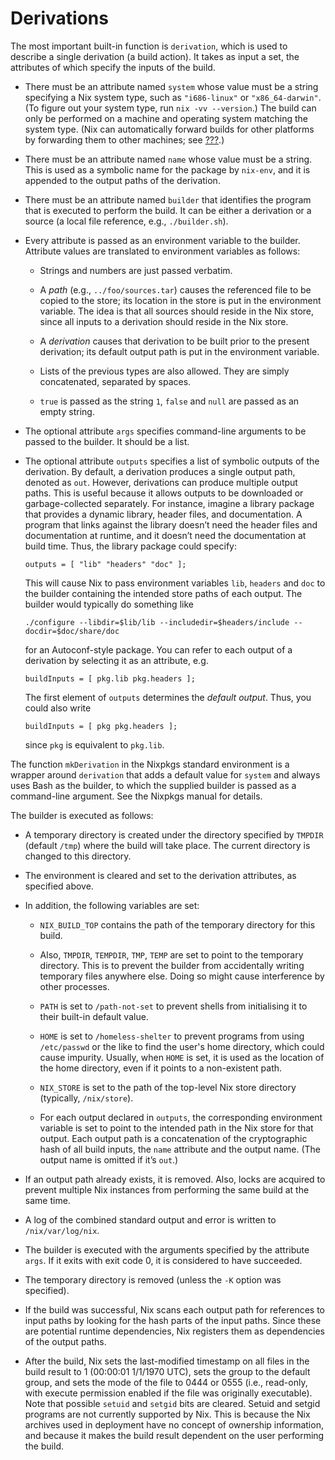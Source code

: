 # Derivations

The most important built-in function is `derivation`, which is used to
describe a single derivation (a build action). It takes as input a set,
the attributes of which specify the inputs of the build.

  - There must be an attribute named `system` whose value must be a
    string specifying a Nix system type, such as `"i686-linux"` or
    `"x86_64-darwin"`. (To figure out your system type, run `nix -vv
    --version`.) The build can only be performed on a machine and
    operating system matching the system type. (Nix can automatically
    forward builds for other platforms by forwarding them to other
    machines; see [???](#chap-distributed-builds).)

  - There must be an attribute named `name` whose value must be a
    string. This is used as a symbolic name for the package by
    `nix-env`, and it is appended to the output paths of the derivation.

  - There must be an attribute named `builder` that identifies the
    program that is executed to perform the build. It can be either a
    derivation or a source (a local file reference, e.g.,
    `./builder.sh`).

  - Every attribute is passed as an environment variable to the builder.
    Attribute values are translated to environment variables as follows:
    
      - Strings and numbers are just passed verbatim.
    
      - A *path* (e.g., `../foo/sources.tar`) causes the referenced file
        to be copied to the store; its location in the store is put in
        the environment variable. The idea is that all sources should
        reside in the Nix store, since all inputs to a derivation should
        reside in the Nix store.
    
      - A *derivation* causes that derivation to be built prior to the
        present derivation; its default output path is put in the
        environment variable.
    
      - Lists of the previous types are also allowed. They are simply
        concatenated, separated by spaces.
    
      - `true` is passed as the string `1`, `false` and `null` are
        passed as an empty string.

  - The optional attribute `args` specifies command-line arguments to be
    passed to the builder. It should be a list.

  - The optional attribute `outputs` specifies a list of symbolic
    outputs of the derivation. By default, a derivation produces a
    single output path, denoted as `out`. However, derivations can
    produce multiple output paths. This is useful because it allows
    outputs to be downloaded or garbage-collected separately. For
    instance, imagine a library package that provides a dynamic library,
    header files, and documentation. A program that links against the
    library doesn’t need the header files and documentation at runtime,
    and it doesn’t need the documentation at build time. Thus, the
    library package could specify:
    
        outputs = [ "lib" "headers" "doc" ];
    
    This will cause Nix to pass environment variables `lib`, `headers`
    and `doc` to the builder containing the intended store paths of each
    output. The builder would typically do something like
    
        ./configure --libdir=$lib/lib --includedir=$headers/include --docdir=$doc/share/doc
    
    for an Autoconf-style package. You can refer to each output of a
    derivation by selecting it as an attribute, e.g.
    
        buildInputs = [ pkg.lib pkg.headers ];
    
    The first element of `outputs` determines the *default output*.
    Thus, you could also write
    
        buildInputs = [ pkg pkg.headers ];
    
    since `pkg` is equivalent to `pkg.lib`.

The function `mkDerivation` in the Nixpkgs standard environment is a
wrapper around `derivation` that adds a default value for `system` and
always uses Bash as the builder, to which the supplied builder is passed
as a command-line argument. See the Nixpkgs manual for details.

The builder is executed as follows:

  - A temporary directory is created under the directory specified by
    `TMPDIR` (default `/tmp`) where the build will take place. The
    current directory is changed to this directory.

  - The environment is cleared and set to the derivation attributes, as
    specified above.

  - In addition, the following variables are set:
    
      - `NIX_BUILD_TOP` contains the path of the temporary directory for
        this build.
    
      - Also, `TMPDIR`, `TEMPDIR`, `TMP`, `TEMP` are set to point to the
        temporary directory. This is to prevent the builder from
        accidentally writing temporary files anywhere else. Doing so
        might cause interference by other processes.
    
      - `PATH` is set to `/path-not-set` to prevent shells from
        initialising it to their built-in default value.
    
      - `HOME` is set to `/homeless-shelter` to prevent programs from
        using `/etc/passwd` or the like to find the user's home
        directory, which could cause impurity. Usually, when `HOME` is
        set, it is used as the location of the home directory, even if
        it points to a non-existent path.
    
      - `NIX_STORE` is set to the path of the top-level Nix store
        directory (typically, `/nix/store`).
    
      - For each output declared in `outputs`, the corresponding
        environment variable is set to point to the intended path in the
        Nix store for that output. Each output path is a concatenation
        of the cryptographic hash of all build inputs, the `name`
        attribute and the output name. (The output name is omitted if
        it’s `out`.)

  - If an output path already exists, it is removed. Also, locks are
    acquired to prevent multiple Nix instances from performing the same
    build at the same time.

  - A log of the combined standard output and error is written to
    `/nix/var/log/nix`.

  - The builder is executed with the arguments specified by the
    attribute `args`. If it exits with exit code 0, it is considered to
    have succeeded.

  - The temporary directory is removed (unless the `-K` option was
    specified).

  - If the build was successful, Nix scans each output path for
    references to input paths by looking for the hash parts of the input
    paths. Since these are potential runtime dependencies, Nix registers
    them as dependencies of the output paths.

  - After the build, Nix sets the last-modified timestamp on all files
    in the build result to 1 (00:00:01 1/1/1970 UTC), sets the group to
    the default group, and sets the mode of the file to 0444 or 0555
    (i.e., read-only, with execute permission enabled if the file was
    originally executable). Note that possible `setuid` and `setgid`
    bits are cleared. Setuid and setgid programs are not currently
    supported by Nix. This is because the Nix archives used in
    deployment have no concept of ownership information, and because it
    makes the build result dependent on the user performing the build.
